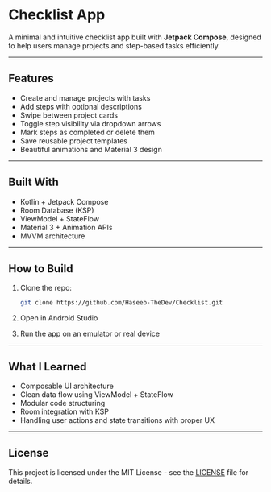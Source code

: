 # Checklist App

A minimal and intuitive checklist app built with **Jetpack Compose**, designed to help users manage projects and step-based tasks efficiently.

---

## Features

- Create and manage projects with tasks
- Add steps with optional descriptions
- Swipe between project cards
- Toggle step visibility via dropdown arrows
- Mark steps as completed or delete them
- Save reusable project templates
- Beautiful animations and Material 3 design

---

## Built With

- Kotlin + Jetpack Compose
- Room Database (KSP)
- ViewModel + StateFlow
- Material 3 + Animation APIs
- MVVM architecture

---

## How to Build

1. Clone the repo:
    ```bash
    git clone https://github.com/Haseeb-TheDev/Checklist.git
    ```
   
2. Open in Android Studio 

3. Run the app on an emulator or real device

---

## What I Learned

- Composable UI architecture
- Clean data flow using ViewModel + StateFlow
- Modular code structuring
- Room integration with KSP
- Handling user actions and state transitions with proper UX

---

## License

This project is licensed under the MIT License - see the [LICENSE](LICENSE) file for details.
